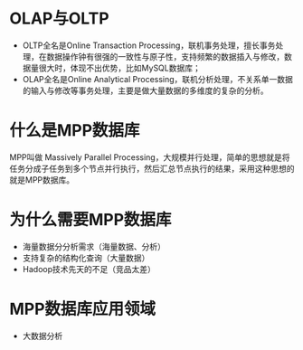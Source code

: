 # OLAP与OLTP
- OLTP全名是Online Transaction Processing，联机事务处理，擅长事务处理，在数据操作钟有很强的一致性与原子性，支持频繁的数据插入与修改，数据量很大时，体现不出优势，比如MySQL数据库；
- OLAP全名是Online Analytical Processing，联机分析处理，不关系单一数据的输入与修改等事务处理，主要是做大量数据的多维度的复杂的分析。
# 什么是MPP数据库
MPP叫做 Massively Parallel Processing，大规模并行处理，简单的思想就是将任务分成子任务到多个节点并行执行，然后汇总节点执行的结果，采用这种思想的就是MPP数据库。
# 为什么需要MPP数据库
- 海量数据分分析需求（海量数据、分析）
- 支持复杂的结构化查询（大量数据）
- Hadoop技术先天的不足（竞品太差）
# MPP数据库应用领域
- 大数据分析